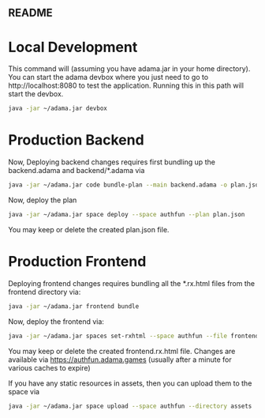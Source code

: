 README
--------
# Local Development 
This command will (assuming you have adama.jar in your home directory). You can start the adama devbox where you just need to go to http://localhost:8080 to test the application. Running this in this path will start the devbox.

```sh
java -jar ~/adama.jar devbox
```
# Production Backend 
Now, Deploying backend changes requires first bundling up the backend.adama and backend/*.adama via
```sh
java -jar ~/adama.jar code bundle-plan --main backend.adama -o plan.json --imports backend
```
Now, deploy the plan
```sh
java -jar ~/adama.jar space deploy --space authfun --plan plan.json
```
You may keep or delete the created plan.json file.

# Production Frontend 
Deploying frontend changes requires bundling all the *.rx.html files from the frontend directory via:
```sh
java -jar ~/adama.jar frontend bundle
```
Now, deploy the frontend via:
```sh
java -jar ~/adama.jar spaces set-rxhtml --space authfun --file frontend.rx.html
```
You may keep or delete the created frontend.rx.html file. Changes are available via https://authfun.adama.games (usually after a minute for various caches to expire)


If you have any static resources in assets, then you can upload them to the space via
```sh
java -jar ~/adama.jar space upload --space authfun --directory assets
```

